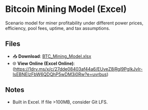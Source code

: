 # Bitcoin Mining Model (Excel)

Scenario model for miner profitability under different power prices, efficiency, pool fees, uptime, and tax assumptions.

## Files
- 📥 **Download**: [BTC_Mining_Model.xlsx](BTC_Mining_Model.xlsx)
- 🌐 **View Online (Excel Online)**: (https://1drv.ms/x/c/27dde08403af44a6/EUveZ8jRgl9PgIkJvIr-IsEBNEIzFbW6QDQhP5wDM3i0Rw?e=uvrbus)


## Notes
- Built in Excel. If file >100MB, consider Git LFS.
